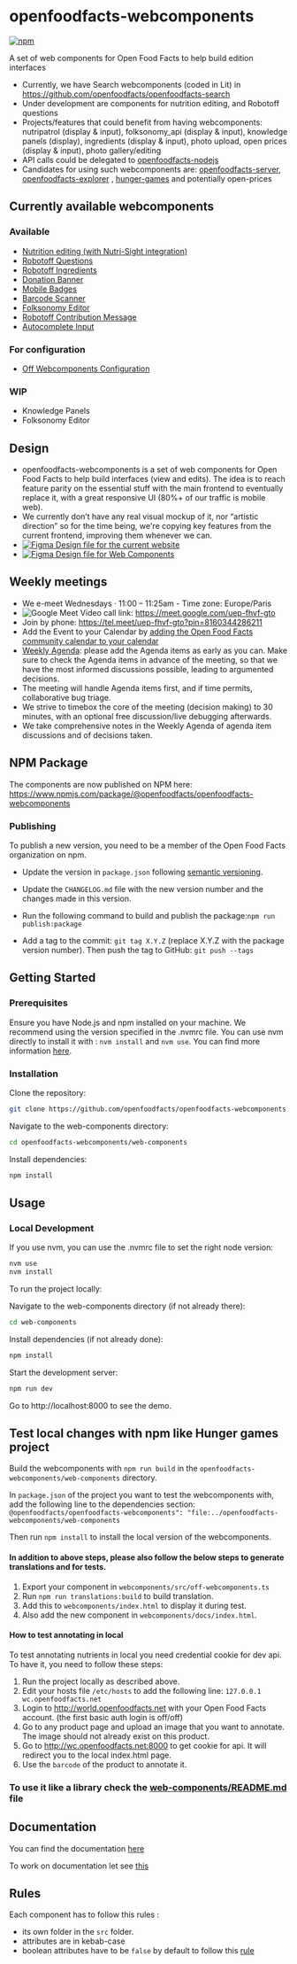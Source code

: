 # openfoodfacts-webcomponents

[![npm](https://img.shields.io/npm/v/@openfoodfacts/openfoodfacts-webcomponents.svg)](https://www.npmjs.com/package/@openfoodfacts/openfoodfacts-webcomponents)

A set of web components for Open Food Facts to help build edition interfaces

- Currently, we have Search webcomponents (coded in Lit) in https://github.com/openfoodfacts/openfoodfacts-search
- Under development are components for nutrition editing, and Robotoff questions
- Projects/features that could benefit from having webcomponents: nutripatrol (display & input), folksonomy_api (display & input), knowledge panels (display), ingredients (display & input), photo upload, open prices (display & input), photo gallery/editing
- API calls could be delegated to [openfoodfacts-nodejs](https://github.com/openfoodfacts/openfoodfacts-nodejs)
- Candidates for using such webcomponents are: [openfoodfacts-server](https://github.com/openfoodfacts/openfoodfacts-server), [openfoodfacts-explorer](https://github.com/openfoodfacts/openfoodfacts-explorer) , [hunger-games](https://github.com/openfoodfacts/hunger-games) and potentially open-prices

## Currently available webcomponents

### Available

- [Nutrition editing (with Nutri-Sight integration)](https://openfoodfacts.github.io/openfoodfacts-webcomponents/#robotoff-nutrients)
- [Robotoff Questions](https://openfoodfacts.github.io/openfoodfacts-webcomponents/#robotoff-question)
- [Robotoff Ingredients](https://openfoodfacts.github.io/openfoodfacts-webcomponents/#robotoff-ingredient-spellcheck)
- [Donation Banner](https://openfoodfacts.github.io/openfoodfacts-webcomponents/#donation-banner)
- [Mobile Badges](https://openfoodfacts.github.io/openfoodfacts-webcomponents/#mobile-badges)
- [Barcode Scanner](https://openfoodfacts.github.io/openfoodfacts-webcomponents/#barcode-scanner)
- [Folksonomy Editor](https://openfoodfacts.github.io/openfoodfacts-webcomponents/#folksonomy-editor)
- [Robotoff Contribution Message](https://openfoodfacts.github.io/openfoodfacts-webcomponents/#robotoff-contribution-message)
- [Autocomplete Input](https://openfoodfacts.github.io/openfoodfacts-webcomponents/#autocomplete-input)

### For configuration

- [Off Webcomponents Configuration](https://openfoodfacts.github.io/openfoodfacts-webcomponents/#off-webcomponents-configuration)

### WIP

- Knowledge Panels
- Folksonomy Editor

## Design

- openfoodfacts-webcomponents is a set of web components for Open Food Facts to help build interfaces (view and edits). The idea is to reach feature parity on the essential stuff with the main frontend to eventually replace it, with a great responsive UI (80%+ of our traffic is mobile web).
- We currently don’t have any real visual mockup of it, nor “artistic direction” so for the time being, we're copying key features from the current frontend, improving them whenever we can.
- [![Figma](https://img.shields.io/badge/figma-%23F24E1E.svg?logo=figma&logoColor=white) Design file for the current website](https://www.figma.com/design/Qg9URUyrjHgYmnDHXRsTTB/Current-Website-design?m=auto&t=RokuCr1uXrGFMhTB-6)
- [![Figma](https://img.shields.io/badge/figma-%23F24E1E.svg?logo=figma&logoColor=white) Design file for Web Components](https://www.figma.com/design/X8nBndPdBfikAcevBiBxKo/Web-Components?node-id=0-1&p=f&t=A7yCwKqyW9klqYq8-0)

## Weekly meetings

- We e-meet Wednesdays · 11:00 – 11:25am - Time zone: Europe/Paris
- ![Google Meet](https://meet.google.com/uep-fhvf-gto) Video call link: https://meet.google.com/uep-fhvf-gto
- Join by phone: https://tel.meet/uep-fhvf-gto?pin=8160344286211
- Add the Event to your Calendar by [adding the Open Food Facts community calendar to your calendar](https://wiki.openfoodfacts.org/Events)
- [Weekly Agenda](https://docs.google.com/document/d/1BGHfvrgx5eFIGjK8aTNPK2QwAggRp4oohGuYG9lNX8g/edit?tab=t.0): please add the Agenda items as early as you can. Make sure to check the Agenda items in advance of the meeting, so that we have the most informed discussions possible, leading to argumented decisions.
- The meeting will handle Agenda items first, and if time permits, collaborative bug triage.
- We strive to timebox the core of the meeting (decision making) to 30 minutes, with an optional free discussion/live debugging afterwards.
- We take comprehensive notes in the Weekly Agenda of agenda item discussions and of decisions taken.

## NPM Package

The components are now published on NPM here: https://www.npmjs.com/package/@openfoodfacts/openfoodfacts-webcomponents

### Publishing

To publish a new version, you need to be a member of the Open Food Facts organization on npm.

- Update the version in `package.json` following [semantic versioning](https://semver.org/).

- Update the `CHANGELOG.md` file with the new version number and the changes made in this version.

- Run the following command to build and publish the package:`npm run publish:package`

- Add a tag to the commit: `git tag X.Y.Z` (replace X.Y.Z with the package version number). Then push the tag to GitHub: `git push --tags`

## Getting Started

### Prerequisites

Ensure you have Node.js and npm installed on your machine. We recommend using the version specified in the .nvmrc file. You can use nvm directly to install it with : `nvm install` and `nvm use`. You can find more information [here](https://github.com/nvm-sh/nvm?tab=readme-ov-file#installing-and-updating).

### Installation

Clone the repository:

```bash
git clone https://github.com/openfoodfacts/openfoodfacts-webcomponents.git
```

Navigate to the web-components directory:

```bash
cd openfoodfacts-webcomponents/web-components
```

Install dependencies:

```bash
npm install
```

## Usage

### Local Development

If you use nvm, you can use the .nvmrc file to set the right node version:

```bash
nvm use
nvm install
```

To run the project locally:

Navigate to the web-components directory (if not already there):

```bash
cd web-components
```

Install dependencies (if not already done):

```bash
npm install
```

Start the development server:

```bash
npm run dev
```

Go to http://localhost:8000 to see the demo.

## Test local changes with npm like Hunger games project

Build the webcomponents with `npm run build` in the `openfoodfacts-webcomponents/web-components` directory.

In `package.json` of the project you want to test the webcomponents with, add the following line to the dependencies section: `@openfoodfacts/openfoodfacts-webcomponents": "file:../openfoodfacts-webcomponents/web-components`

Then run `npm install` to install the local version of the webcomponents.

#### In addition to above steps, please also follow the below steps to generate translations and for tests.

1. Export your component in `webcomponents/src/off-webcomponents.ts`
2. Run `npm run translations:build` to build translation.
3. Add this to `webcomponents/index.html` to display it during test.
4. Also add the new component in `webcomponents/docs/index.html`.

#### How to test annotating in local

To test annotating nutrients in local you need credential cookie for dev api.
To have it, you need to follow these steps:

1. Run the project locally as described above.
2. Edit your hosts file `/etc/hosts` to add the following line:
   `127.0.0.1 wc.openfoodfacts.net`
3. Login to http://world.openfoodfacts.net with your Open Food Facts account. (the first basic auth login is off/off)
4. Go to any product page and upload an image that you want to annotate. The image should not already exist on this product.
5. Go to http://wc.openfoodfacts.net:8000 to get cookie for api. It will redirect you to the local index.html page.
6. Use the `barcode` of the product to annotate it.

### To use it like a library check the [web-components/README.md](web-components/README.md) file

## Documentation

You can find the documentation [here](https://openfoodfacts.github.io/openfoodfacts-webcomponents)

To work on documentation let see [this](web-components/docs/README.md)

## Rules

Each component has to follow this rules :

- its own folder in the `src` folder.
- attributes are in kebab-case
- boolean attributes have to be `false` by default to follow this [rule](https://lit.dev/docs/components/properties/#boolean-attributes)
